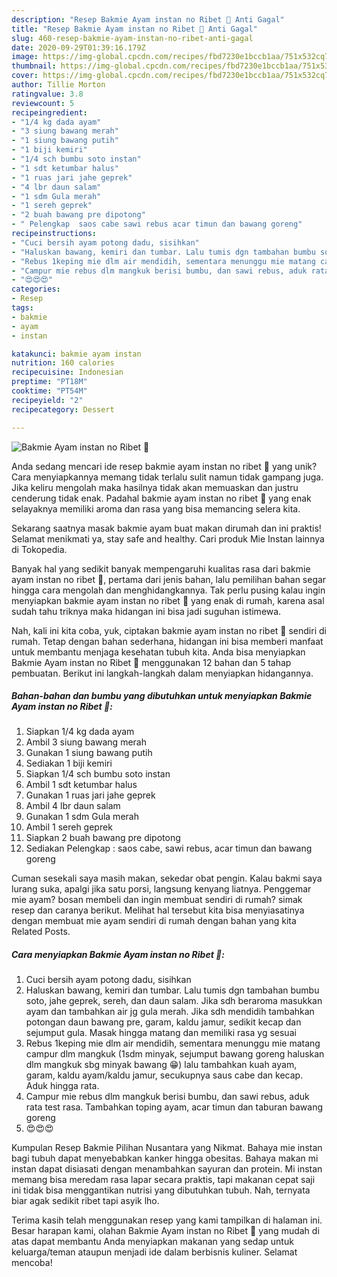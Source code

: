 ```yaml
---
description: "Resep Bakmie Ayam instan no Ribet 🍜 Anti Gagal"
title: "Resep Bakmie Ayam instan no Ribet 🍜 Anti Gagal"
slug: 460-resep-bakmie-ayam-instan-no-ribet-anti-gagal
date: 2020-09-29T01:39:16.179Z
image: https://img-global.cpcdn.com/recipes/fbd7230e1bccb1aa/751x532cq70/bakmie-ayam-instan-no-ribet-🍜-foto-resep-utama.jpg
thumbnail: https://img-global.cpcdn.com/recipes/fbd7230e1bccb1aa/751x532cq70/bakmie-ayam-instan-no-ribet-🍜-foto-resep-utama.jpg
cover: https://img-global.cpcdn.com/recipes/fbd7230e1bccb1aa/751x532cq70/bakmie-ayam-instan-no-ribet-🍜-foto-resep-utama.jpg
author: Tillie Morton
ratingvalue: 3.8
reviewcount: 5
recipeingredient:
- "1/4 kg dada ayam"
- "3 siung bawang merah"
- "1 siung bawang putih"
- "1 biji kemiri"
- "1/4 sch bumbu soto instan"
- "1 sdt ketumbar halus"
- "1 ruas jari jahe geprek"
- "4 lbr daun salam"
- "1 sdm Gula merah"
- "1 sereh geprek"
- "2 buah bawang pre dipotong"
- " Pelengkap  saos cabe sawi rebus acar timun dan bawang goreng"
recipeinstructions:
- "Cuci bersih ayam potong dadu, sisihkan"
- "Haluskan bawang, kemiri dan tumbar. Lalu tumis dgn tambahan bumbu soto, jahe geprek, sereh, dan daun salam. Jika sdh beraroma masukkan ayam dan tambahkan air jg gula merah. Jika sdh mendidih tambahkan potongan daun bawang pre, garam, kaldu jamur, sedikit kecap dan sejumput gula. Masak hingga matang dan memiliki rasa yg sesuai"
- "Rebus 1keping mie dlm air mendidih, sementara menunggu mie matang campur dlm mangkuk (1sdm minyak, sejumput bawang goreng haluskan dlm mangkuk sbg minyak bawang 😁) lalu tambahkan kuah ayam, garam, kaldu ayam/kaldu jamur, secukupnya saus cabe dan kecap. Aduk hingga rata."
- "Campur mie rebus dlm mangkuk berisi bumbu, dan sawi rebus, aduk rata test rasa. Tambahkan toping ayam, acar timun dan taburan bawang goreng"
- "😍😍😍"
categories:
- Resep
tags:
- bakmie
- ayam
- instan

katakunci: bakmie ayam instan 
nutrition: 160 calories
recipecuisine: Indonesian
preptime: "PT18M"
cooktime: "PT54M"
recipeyield: "2"
recipecategory: Dessert

---
```



![Bakmie Ayam instan no Ribet 🍜](https://img-global.cpcdn.com/recipes/fbd7230e1bccb1aa/751x532cq70/bakmie-ayam-instan-no-ribet-🍜-foto-resep-utama.jpg)

Anda sedang mencari ide resep bakmie ayam instan no ribet 🍜 yang unik? Cara menyiapkannya memang tidak terlalu sulit namun tidak gampang juga. Jika keliru mengolah maka hasilnya tidak akan memuaskan dan justru cenderung tidak enak. Padahal bakmie ayam instan no ribet 🍜 yang enak selayaknya memiliki aroma dan rasa yang bisa memancing selera kita.

Sekarang saatnya masak bakmie ayam buat makan dirumah dan ini praktis! Selamat menikmati ya, stay safe and healthy. Cari produk Mie Instan lainnya di Tokopedia.

Banyak hal yang sedikit banyak mempengaruhi kualitas rasa dari bakmie ayam instan no ribet 🍜, pertama dari jenis bahan, lalu pemilihan bahan segar hingga cara mengolah dan menghidangkannya. Tak perlu pusing kalau ingin menyiapkan bakmie ayam instan no ribet 🍜 yang enak di rumah, karena asal sudah tahu triknya maka hidangan ini bisa jadi suguhan istimewa.


Nah, kali ini kita coba, yuk, ciptakan bakmie ayam instan no ribet 🍜 sendiri di rumah. Tetap dengan bahan sederhana, hidangan ini bisa memberi manfaat untuk membantu menjaga kesehatan tubuh kita. Anda bisa menyiapkan Bakmie Ayam instan no Ribet 🍜 menggunakan 12 bahan dan 5 tahap pembuatan. Berikut ini langkah-langkah dalam menyiapkan hidangannya.

<!--inarticleads1-->

##### Bahan-bahan dan bumbu yang dibutuhkan untuk menyiapkan Bakmie Ayam instan no Ribet 🍜:

1. Siapkan 1/4 kg dada ayam
1. Ambil 3 siung bawang merah
1. Gunakan 1 siung bawang putih
1. Sediakan 1 biji kemiri
1. Siapkan 1/4 sch bumbu soto instan
1. Ambil 1 sdt ketumbar halus
1. Gunakan 1 ruas jari jahe geprek
1. Ambil 4 lbr daun salam
1. Gunakan 1 sdm Gula merah
1. Ambil 1 sereh geprek
1. Siapkan 2 buah bawang pre dipotong
1. Sediakan  Pelengkap : saos cabe, sawi rebus, acar timun dan bawang goreng


Cuman sesekali saya masih makan, sekedar obat pengin. Kalau bakmi saya lurang suka, apalgi jika satu porsi, langsung kenyang liatnya. Penggemar mie ayam? bosan membeli dan ingin membuat sendiri di rumah? simak resep dan caranya berikut. Melihat hal tersebut kita bisa menyiasatinya dengan membuat mie ayam sendiri di rumah dengan bahan yang kita Related Posts. 

<!--inarticleads2-->

##### Cara menyiapkan Bakmie Ayam instan no Ribet 🍜:

1. Cuci bersih ayam potong dadu, sisihkan
1. Haluskan bawang, kemiri dan tumbar. Lalu tumis dgn tambahan bumbu soto, jahe geprek, sereh, dan daun salam. Jika sdh beraroma masukkan ayam dan tambahkan air jg gula merah. Jika sdh mendidih tambahkan potongan daun bawang pre, garam, kaldu jamur, sedikit kecap dan sejumput gula. Masak hingga matang dan memiliki rasa yg sesuai
1. Rebus 1keping mie dlm air mendidih, sementara menunggu mie matang campur dlm mangkuk (1sdm minyak, sejumput bawang goreng haluskan dlm mangkuk sbg minyak bawang 😁) lalu tambahkan kuah ayam, garam, kaldu ayam/kaldu jamur, secukupnya saus cabe dan kecap. Aduk hingga rata.
1. Campur mie rebus dlm mangkuk berisi bumbu, dan sawi rebus, aduk rata test rasa. Tambahkan toping ayam, acar timun dan taburan bawang goreng
1. 😍😍😍


Kumpulan Resep Bakmie Pilihan Nusantara yang Nikmat. Bahaya mie instan bagi tubuh dapat menyebabkan kanker hingga obesitas. Bahaya makan mi instan dapat disiasati dengan menambahkan sayuran dan protein. Mi instan memang bisa meredam rasa lapar secara praktis, tapi makanan cepat saji ini tidak bisa menggantikan nutrisi yang dibutuhkan tubuh. Nah, ternyata biar agak sedikit ribet tapi asyik lho. 

Terima kasih telah menggunakan resep yang kami tampilkan di halaman ini. Besar harapan kami, olahan Bakmie Ayam instan no Ribet 🍜 yang mudah di atas dapat membantu Anda menyiapkan makanan yang sedap untuk keluarga/teman ataupun menjadi ide dalam berbisnis kuliner. Selamat mencoba!
